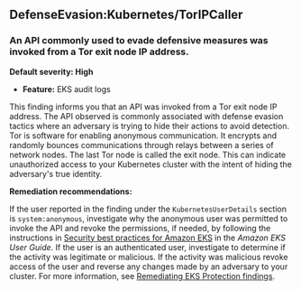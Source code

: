 DefenseEvasion:Kubernetes/TorIPCaller
-------------------------------------

### An API commonly used to evade defensive measures was invoked from a Tor exit node IP address.

**Default severity: High**

* **Feature:** EKS audit logs

This finding informs you that an API was invoked from a Tor exit node IP address. The API observed is commonly associated with defense evasion tactics where an adversary is trying to hide their actions to avoid detection. Tor is software for enabling anonymous communication. It encrypts and randomly bounces communications through relays between a series of network nodes. The last Tor node is called the exit node. This can indicate unauthorized access to your Kubernetes cluster with the intent of hiding the adversary's true identity.

**Remediation recommendations:**

If the user reported in the finding under the `KubernetesUserDetails` section is `system:anonymous`, investigate why the anonymous user was permitted to invoke the API and revoke the permissions, if needed, by following the instructions in [Security best practices for Amazon EKS](https://docs.aws.amazon.com/eks/latest/userguide/security-best-practices.html) in the *Amazon EKS User Guide*. If the user is an authenticated user, investigate to determine if the activity was legitimate or malicious. If the activity was malicious revoke access of the user and reverse any changes made by an adversary to your cluster. For more information, see [Remediating EKS Protection findings](./guardduty-remediate-kubernetes.html).